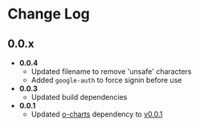 # Change Log

## 0.0.x

 * **0.0.4**
    * Updated filename to remove 'unsafe' characters
    * Added `google-auth` to force signin before use
 * **0.0.3**
    * Updated build dependencies
 * **0.0.1**
    * Updated [o-charts](https://github.com/ft-interactive/o-charts) dependency to [v0.0.1](https://github.com/ft-interactive/o-charts/blob/master/CHANGELOG.md#00x)